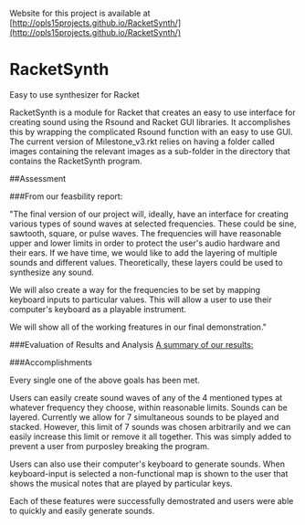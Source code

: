 Website for this project is available at [http://opls15projects.github.io/RacketSynth/](http://opls15projects.github.io/RacketSynth/)

# RacketSynth

Easy to use synthesizer for Racket

RacketSynth is a module for Racket that creates an easy to use interface for creating sound using the Rsound and Racket GUI
libraries. It accomplishes this by wrapping the complicated Rsound function with an easy to use GUI. The current version of Milestone_v3.rkt relies on having a folder called images containing the relevant images as a sub-folder in the directory that contains the RacketSynth program.

##Assessment 

###From our feasbility report:

"The final version of our project will, ideally, have an interface for creating various types of sound waves at selected frequencies. These could be sine, sawtooth, square, or pulse waves. The frequencies will have reasonable upper and lower limits in order to protect the user's audio hardware and their ears. If we have time, we would like to add the layering of multiple sounds and different values. Theoretically, these layers could be used to synthesize any sound.

We will also create a way for the frequencies to be set by mapping keyboard inputs to particular values. This will allow a user to use their computer's keyboard as a playable instrument.

We will show all of the working freatures in our final demonstration."

###Evaluation of Results and Analysis
[A summary of our results:](http://s296.photobucket.com/user/kevinseeker10/media/results_table_zpsvjyklwjn.png.html)






###Accomplishments

Every single one of the above goals has been met. 

Users can easily create sound waves of any of the 4 mentioned types at whatever frequency they choose, within reasonable limits. Sounds can be layered. Currently we allow for 7 simultaneous sounds to be played and stacked. However, this limit of 7 sounds was chosen arbitrarily and we can easily increase this limit or remove it all together. This was simply added to prevent a user from purposley breaking the program. 

Users can also use their computer's keyboard to generate sounds. When keyboard-input is selected a non-functional map is shown to the user that shows the musical notes that are played by particular keys. 

Each of these features were successfully demostrated and users were able to quickly and easily generate sounds. 



